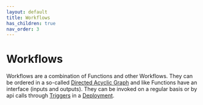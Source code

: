 ```yaml
---
layout: default
title: Workflows
has_children: true
nav_order: 3
---
```


# Workflows

Workflows are a combination of Functions and other Workflows. They can be ordered in a so-called [Directed Acyclic Graph](https://en.wikipedia.org/wiki/Directed_acyclic_graph) and like Functions have an interface (inputs and outputs). They can be invoked on a regular basis or by api calls through [Triggers](../deployments/trigger.md) in a [Deployment](../deployments/index.md).

